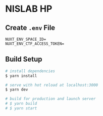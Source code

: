 # NISLAB HP

## Create `.env` File

```.env
NUXT_ENV_SPACE_ID=
NUXT_ENV_CTF_ACCESS_TOKEN=
```

## Build Setup

```bash
# install dependencies
$ yarn install

# serve with hot reload at localhost:3000
$ yarn dev

# build for production and launch server
# $ yarn build
# $ yarn start
```
